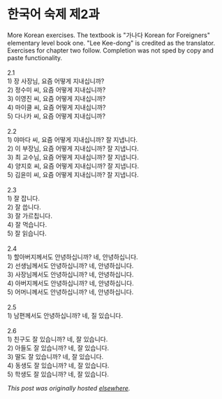 # 한국어 숙제 제2과

<p>More Korean exercises.  The textbook is "&#44032;&#45208;&#45796; Korean for Foreigners" elementary level book one.  "Lee Kee-dong" is credited as the translator.  Exercises for chapter two follow.  Completion was not sped by copy and paste functionality.<br><br>2.1<br>1) &#51109; &#49324;&#51109;&#45784;, &#50836;&#51608; &#50612;&#46523;&#44172; &#51648;&#45236;&#49901;&#45768;&#44620;?<br>2) &#51221;&#49688;&#48120; &#50472;, &#50836;&#51608; &#50612;&#46523;&#44172; &#51648;&#45236;&#49901;&#45768;&#44620;?<br>3) &#51060;&#50689;&#51652; &#50472;, &#50836;&#51608; &#50612;&#46523;&#44172; &#51648;&#45236;&#49901;&#45768;&#44620;?<br>4) &#47560;&#51060;&#53364; &#50472;, &#50836;&#51608; &#50612;&#46523;&#44172; &#51648;&#45236;&#49901;&#45768;&#44620;?<br>5) &#45796;&#45208;&#52852; &#50472;, &#50836;&#51608; &#50612;&#46523;&#44172; &#51648;&#45236;&#49901;&#45768;&#44620;?<br><br>2.2<br>1) &#50556;&#47560;&#45796; &#50472;, &#50836;&#51608; &#50612;&#46523;&#44172; &#51648;&#45236;&#49901;&#45768;&#44620;?  &#51096; &#51648;&#45253;&#45768;&#45796;.<br>2) &#51060; &#48512;&#51109;&#45784;, &#50836;&#51608; &#50612;&#46523;&#44172; &#51648;&#45236;&#49901;&#45768;&#44620;?  &#51096; &#51648;&#45253;&#45768;&#45796;.<br>3) &#52572; &#44368;&#49688;&#45784;, &#50836;&#51608; &#50612;&#46523;&#44172; &#51648;&#45236;&#49901;&#45768;&#44620;?  &#51096; &#51648;&#45253;&#45768;&#45796;.<br>4) &#50577;&#51648;&#54840; &#50472;, &#50836;&#51608; &#50612;&#46523;&#44172; &#51648;&#45236;&#49901;&#45768;&#44620;?  &#51096; &#51648;&#45253;&#45768;&#45796;.<br>5) &#44608;&#50980;&#48120; &#50472;, &#50836;&#51608; &#50612;&#46523;&#44172; &#51648;&#45236;&#49901;&#45768;&#44620;?  &#51096; &#51648;&#45253;&#45768;&#45796;.<br><br>2.3<br>1) &#51096; &#51105;&#45768;&#45796;.<br>2) &#51096; &#50433;&#45768;&#45796;.<br>3) &#51096; &#44032;&#47476;&#52841;&#45768;&#45796;.<br>4) &#51096; &#47673;&#49845;&#45768;&#45796;.<br>5) &#51096; &#51069;&#49845;&#45768;&#45796;.<br><br>2.4<br>1) &#54624;&#50500;&#48260;&#51648;&#44760;&#49436;&#46020; &#50504;&#45397;&#54616;&#49901;&#45768;&#44620;?  &#45348;, &#50504;&#45397;&#54616;&#49901;&#45768;&#45796;.<br>2) &#49440;&#49373;&#45784;&#44760;&#49436;&#46020; &#50504;&#45397;&#54616;&#49901;&#45768;&#44620;?  &#45348;, &#50504;&#45397;&#54616;&#49901;&#45768;&#45796;.<br>3) &#49324;&#51109;&#45784;&#44760;&#49436;&#46020; &#50504;&#45397;&#54616;&#49901;&#45768;&#44620;?  &#45348;, &#50504;&#45397;&#54616;&#49901;&#45768;&#45796;.<br>4) &#50500;&#48260;&#51648;&#44760;&#49436;&#46020; &#50504;&#45397;&#54616;&#49901;&#45768;&#44620;?  &#45348;, &#50504;&#45397;&#54616;&#49901;&#45768;&#45796;.<br>5) &#50612;&#47672;&#45768;&#44760;&#49436;&#46020; &#50504;&#45397;&#54616;&#49901;&#45768;&#44620;?  &#45348;, &#50504;&#45397;&#54616;&#49901;&#45768;&#45796;.<br><br>2.5<br>1) &#45224;&#54200;&#44760;&#49436;&#46020; &#50504;&#45397;&#54616;&#49901;&#45768;&#44620;?  &#45348;, &#51656; &#51080;&#49845;&#45768;&#45796;.<br><br>2.6<br>1) &#52828;&#44396;&#46020; &#51096; &#51080;&#49845;&#45768;&#44620;?  &#45348;, &#51096; &#51080;&#49845;&#45768;&#45796;.<br>2) &#50500;&#46308;&#46020; &#51096; &#51080;&#49845;&#45768;&#44620;?  &#45348;, &#51096; &#51080;&#49845;&#45768;&#45796;.<br>3) &#46392;&#46020; &#51096; &#51080;&#49845;&#45768;&#44620;?  &#45348;, &#51096; &#51080;&#49845;&#45768;&#45796;.<br>4) &#46041;&#49373;&#46020; &#51096; &#51080;&#49845;&#45768;&#44620;?  &#45348;, &#51096; &#51080;&#49845;&#45768;&#45796;.<br>5) &#54617;&#49373;&#46020; &#51096; &#51080;&#49845;&#45768;&#44620;?  &#45348;, &#51096; &#51080;&#49845;&#45768;&#45796;.</p>


*This post was originally hosted [elsewhere](http://planspace.blogspot.com/2008/12/2.html).*
